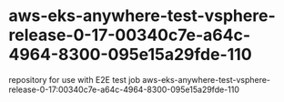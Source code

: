 # aws-eks-anywhere-test-vsphere-release-0-17-00340c7e-a64c-4964-8300-095e15a29fde-110
repository for use with E2E test job aws-eks-anywhere-test-vsphere-release-0-17:00340c7e-a64c-4964-8300-095e15a29fde-110
